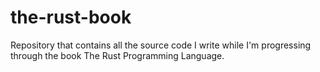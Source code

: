 # the-rust-book
Repository that contains all the source code I write while I'm progressing through the book The Rust Programming Language.
